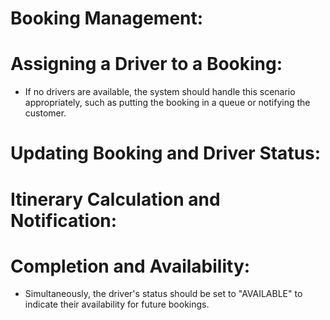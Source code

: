 # Booking Management:

[//]: # (* A booking should be created randomly for a client.)

[//]: # (* Each customer should have a unique identifier, name.)

[//]: # (* Each booking should have a unique identifier, timestamp, customer details, departure location, destination location,)

[//]: # (  and status.)

[//]: # (* The initial status of a booking should be "WAITING_FOR_DRIVER".)

# Assigning a Driver to a Booking:

[//]: # (* Drivers should have a unique identifier, name)

[//]: # (* Each driver should have a status, indicating their availability and current state.)

[//]: # (* When a booking is created, the system should assign the closest available driver to it based on the driver's current)

[//]: # (  location.)

* If no drivers are available, the system should handle this scenario appropriately, such as putting the booking in a
  queue or notifying the customer.

# Updating Booking and Driver Status:

[//]: # (* The driver's status should be set to "DRIVING_TO_CUSTOMER" to indicate that they are en route to the customer's location.)
[//]: # (* When the driver arrives at the customer's location, the driver's status should be updated to "DRIVING_TO_DESTINATION", indicating)

[//]: # (  that they are heading towards the destination.)

# Itinerary Calculation and Notification:

[//]: # (* The system should calculate the shortest itinerary from the driver's location to the customer's location and notify)

[//]: # (  the frontend with this information.)
[//]: # (* Similarly, the system should calculate the shortest itinerary from the customer's location to the destination and)
[//]: # (  notify the frontend accordingly.)

# Completion and Availability:

[//]: # (* When the driver arrives at the destination, the frontend should notify the backend to update the booking's status to "COMPLETED".)
* Simultaneously, the driver's status should be set to "AVAILABLE" to indicate their availability for future bookings.